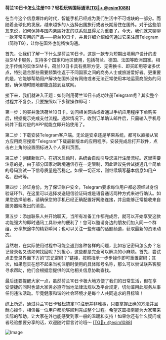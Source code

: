 **荷兰10日卡怎么注册TG？轻松玩转国际通讯[[TG💪+ @esim1088](https://t.me/s/esim1088)]**

在当今这个信息爆炸的时代，智能手机已经成为我们生活中不可或缺的一部分。而随着全球化的发展，越来越多的人选择出国旅行或者长期居住在国外。对于这些朋友来说，如何保持与国内亲朋好友的联系就显得尤为重要了。今天，我们就来聊聊一款非常实用的产品——荷兰10日卡，并且详细介绍如何通过它来注册Telegram（简称TG），让你在国外也能畅快沟通。

首先，让我们了解一下什么是荷兰10日卡。这是一款专为短期出境用户设计的虚拟SIM卡服务，支持多个国家和地区使用，包括荷兰、德国、法国等欧洲国家。相比于传统的实体SIM卡，荷兰10日卡具有携带方便、无需换卡、即买即用等诸多优点，特别适合那些需要频繁往返于不同国家之间的商务人士或旅游爱好者。更重要的是，它能够帮助用户解决在国外没有网络或者无法正常使用本地运营商服务的问题，确保随时随地都能连接到互联网。

接下来，我们就进入正题：如何利用荷兰10日卡成功注册Telegram呢？其实整个过程并不复杂，只要按照以下步骤操作即可：

第一步：购买并激活荷兰10日卡。访问相关网站或者通过手机应用程序下单购买后，根据提示完成支付流程。通常情况下，收到订单确认邮件后，只需输入手机号码并下载对应的APP就能立即开始使用了。

第二步：下载安装Telegram客户端。无论是安卓还是苹果系统，都可以直接从官方应用商店搜索“Telegram”下载最新版本的应用程序。安装完成后打开软件，点击右上角的设置图标进入个人资料页面。

第三步：创建新账户。在初次启动时，系统会自动引导您进行注册流程。这里需要注意的是，由于部分国家对跨境通信存在一定限制，因此建议先尝试拨通几个简单的号码测试一下信号质量是否稳定。如果一切正常，则继续填写基本信息如用户名、密码等。

第四步：验证身份。为了保证账户安全，Telegram要求每位用户都必须经过身份验证环节。在这里可以选择发送短信验证码或是语音通话两种方式来进行确认。如果您选择前者，请确保您的手机已经正确配置好网络连接，并且能够正常接收来自服务器端发出的消息。

第五步：添加联系人并开始聊天。当所有准备工作都完成后，就可以开始享受这款功能强大的即时通讯工具带来的便利了！您可以邀请身边的朋友们加入同一个群组，分享旅途中的精彩瞬间；也可以关注一些有趣的话题频道，获取最新的资讯动态。

当然啦，在实际使用过程中可能会遇到各种各样的问题，比如忘记密码怎么办？忘记登录名又该如何找回呢？别担心，这些都是完全可以解决的小麻烦。首先，尝试点击登录界面下方的“忘记密码？”链接，按照指示一步步操作即可重置密码；其次，如果您实在想不起来当初注册时使用的具体账号名称，那么可以尝试联系客服寻求帮助，他们会根据您提供的其他相关信息协助查找。

最后还要提醒大家一点，虽然荷兰10日卡极大地方便了我们的日常生活，但在享受便捷的同时也请大家务必遵守当地法律法规以及平台规定，切勿滥用此服务从事任何违法活动。毕竟健康和谐的社会环境才是每个人共同追求的目标嘛！

综上所述，通过荷兰10日卡轻松搞定TG注册并非难事，只要掌握正确的方法并且耐心操作，相信每一位用户都能够顺利完成整个过程。希望这篇指南能为大家带来实际的帮助，让大家在外也能感受到家一般的温暖和支持！如果你还有什么疑问或者经验想要分享的话，欢迎随时留言讨论哦～ [[TG💪+ @esim1088](https://t.me/s/esim1088)] 

![Image](https://i.postimg.cc/4NQfJmqS/Snipaste-2025-05-13-00-14-12.png)